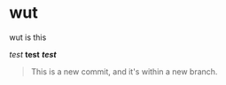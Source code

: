 # wut
wut is this

*test* **test** ***test***

> This is a new commit, and it's within a new branch.
